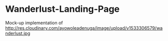 # Wanderlust-Landing-Page
Mock-up implementation of http://res.cloudinary.com/ayowoleadenuga/image/upload/v1533306579/wanderlust.jpg
